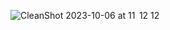 ![CleanShot 2023-10-06 at 11  12 12](https://github.com/muukii/swiftui-touch-slider/assets/1888355/5bfc5c43-2b64-4238-ae6a-b20f1b949b5d)
